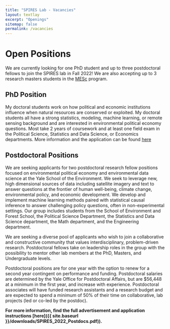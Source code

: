 ```yaml
---
title: "SPIRES Lab - Vacancies"
layout: textlay
excerpt: "Openings"
sitemap: false
permalink: /vacancies
---
```


# Open Positions
We are currently looking for one PhD student and up to three postdoctoral fellows to join the SPIRES lab in Fall 2022! We are also accepting up to 3 research masters students in the [MESc](https://environment.yale.edu/academics/masters/mfs-mesc) program.

## PhD Position

My doctoral students work on how political and economic institutions influence when natural resources are conserved or exploited. My doctoral students all have a strong statistics, modeling, machine learning, or remote sensing background and are interested in environmental political economy questions. Most take 2 years of coursework and at least one field exam in the Political Science, Statistics and Data Science, or Economics departments. More information and the application can be found [here](https://environment.yale.edu/admissions/doctoral)

## Postdoctoral Positions
We are seeking applicants for two postdoctoral research fellow positions focused on environmental political economy and environmental data science at the Yale School of the Environment. We seek to leverage new, high dimensional sources of data including satellite imagery and text to answer questions at the frontier of human well-being, climate change, environmental policy, and economic development. We develop and implement machine learning methods paired with statistical causal inference to answer challenging policy questions, often in non-experimental settings. Our group includes students from the School of Environment and Forest School, the Political Science Department, the Statistics and Data Science department, the Math department, and the Engineering department.

We are seeking a diverse pool of applicants who wish to join a collaborative and constructive community that values interdisciplinary, problem-driven research. Postdoctoral fellows take on leadership roles in the group with the possibility to mentor other lab members at the PhD, Masters, and Undergraduate levels.

Postdoctoral positions are for one year with the option to renew for a second year contingent on performance and funding. Postdoctoral salaries are determined by the Yale Office for Postdoctoral Affairs, but are $56,448 at a minimum in the first year, and increase with experience. Postdoctoral associates will have funded research assistants and a research budget and are expected to spend a minimum of 50% of their time on collaborative, lab projects (led or co-led by the postdoc).

**For more information, find the full advertisement and application instructions [here]({{ site.baseurl }}/downloads/SPIRES_2022_Postdocs.pdf)).**



<!-- # Open positions

**Note: We currently don't have funding for additional PhD and postdoc positions. We can only welcome you if you have a fellowship. I'd be happy to support you after you apply to our group. Take a look at the [veni fellowship](https://www.nwo.nl/en/calls/nwo-talent-programme-veni-science-domain) or the Marie Curie fellowship (currently closed, next deadline probably Fall 2021, [here is last years call]({{ site.baseurl }}/downloads/h2020-wp1820-msca_en.pdf)).**




We are always looking for new group members with passion, talent, and grit!

You will have the chance to work on the grand challenges of condensed matter physics, often at the interface of instrumental design and new physics. You will be involved in determining the important and interesting questions, creating and improving instrumental setups, performing measurements, and making discoveries.

### Past open positions

You find the past job openings here:
[Opening 1]({{ site.baseurl }}/downloads/GeneralPostdoc_2019_v01.pdf),
[Opening 2]({{ site.baseurl }}/downloads/PPMS_PhD_2019_v01.pdf),
[Opening 3]({{ site.baseurl }}/downloads/PD.pdf),
[Opening 4]({{ site.baseurl }}/downloads/PHD1.pdf), 
[Opening 5]({{ site.baseurl }}/downloads/PHD2.pdf).

### Applications for PhD and Postdoc positions
If you are interested in working with us as a PhD student or postdoc, please send me an [email](mailto:milan.allan@gmail.com). State briefly why you are interested and attach a CV, including information about the grades you had as an undergraduate. No need for a separate cover letter or certificates. **Important**: please insert _"Application PhD"_ or _"Application Postdoc"_ in the subject line. If you are applying to a specific advertisement, note this in your email.


### Master projects for Leiden University students
If you are a Master student at Leiden University looking for a Master project, contact me (or any group member) per email or stop by my office.

### Bsc / Master students from elsewhere
If you are interested in pursuing a Master degree at Leiden University, see [mastersinleiden.nl](http://www.mastersinleiden.nl/programmes/physics/en/introduction). Sometimes, we take master students or summer interns if we get exceptional applicants (this usually means very good grades and a personal recommendation).


<figure>
<img src="{{ site.url }}{{ site.baseurl }}/images/picpic/Gallery/DSC_0696.jpg" width="95%">
</figure> -->
